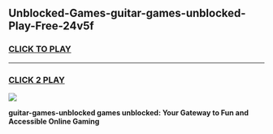 
## Unblocked-Games-guitar-games-unblocked-Play-Free-24v5f
<h3>
<a href="https://premium76.site?title=guitar-games-unblocked&ref=23A">CLICK TO PLAY</a></h3>
<hr>

<h3>
<a href="https://premium76.site?title=guitar-games-unblocked&ref=23A">CLICK 2 PLAY</a>
  
</h3>

<a href="https://premium76.site?title=guitar-games-unblocked&ref=23A"><img src="https://clearcache.store/games.png"></a>


**guitar-games-unblocked games unblocked: Your Gateway to Fun and Accessible Online Gaming**
